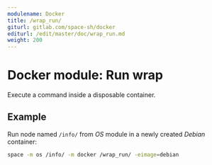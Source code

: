 ```yaml
---
modulename: Docker
title: /wrap_run/
giturl: gitlab.com/space-sh/docker
editurl: /edit/master/doc/wrap_run.md
weight: 200
---
```

# Docker module: Run wrap

Execute a command inside a disposable container.

## Example

Run node named `/info/` from _OS_ module in a newly created _Debian_ container:
```sh
space -m os /info/ -m docker /wrap_run/ -eimage=debian
```
